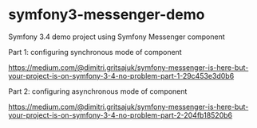 # symfony3-messenger-demo

Symfony 3.4 demo project using Symfony Messenger component

Part 1: configuring synchronous mode of component

https://medium.com/@dimitri.gritsajuk/symfony-messenger-is-here-but-your-project-is-on-symfony-3-4-no-problem-part-1-29c453e3d0b6

Part 2: configuring asynchronous mode of component

https://medium.com/@dimitri.gritsajuk/symfony-messenger-is-here-but-your-project-is-on-symfony-3-4-no-problem-part-2-204fb18520b6
